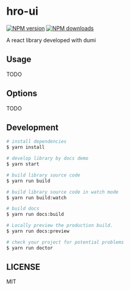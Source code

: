 # hro-ui

[![NPM version](https://img.shields.io/npm/v/hro-ui.svg?style=flat)](https://npmjs.org/package/hro-ui)
[![NPM downloads](http://img.shields.io/npm/dm/hro-ui.svg?style=flat)](https://npmjs.org/package/hro-ui)

A react library developed with dumi

## Usage

TODO

## Options

TODO

## Development

```bash
# install dependencies
$ yarn install

# develop library by docs demo
$ yarn start

# build library source code
$ yarn run build

# build library source code in watch mode
$ yarn run build:watch

# build docs
$ yarn run docs:build

# Locally preview the production build.
$ yarn run docs:preview

# check your project for potential problems
$ yarn run doctor
```

## LICENSE

MIT
